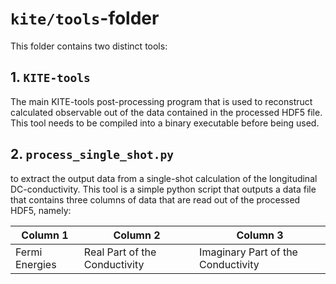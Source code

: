 # `kite/tools`-folder
This folder contains two distinct tools:

## 1. `KITE-tools`
The main KITE-tools post-processing program that is used to reconstruct calculated observable
out of the data contained in the processed HDF5 file.
This tool needs to be compiled into a binary executable before being used.

## 2. `process_single_shot.py`
to extract the output data from a single-shot calculation of the longitudinal DC-conductivity.
This tool is a simple python script that outputs a data file that contains three columns of data that
are read out of the processed HDF5, namely:

| Column 1       | Column 2                      | Column 3                           |
|----------------|-------------------------------|------------------------------------|
| Fermi Energies | Real Part of the Conductivity | Imaginary Part of the Conductivity |
